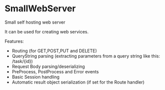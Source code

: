 # SmallWebServer

Small self hosting web server

It can be used for creating web services.

Features:  
- Routing (for GET,POST,PUT and DELETE)
- QueryString parsing (extracting parameters from a query string like this: /task/{id})
- Request Body parsing/deserializing
- PreProcess, PostProcess and Error events
- Basic Session handling
- Automatic result object serialization (if set for the Route handler) 

